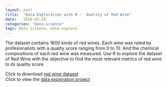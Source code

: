 ```yaml
---  
layout: post
title:  "Data Exploration with R -  Quality of Red Wine"
date:   2016-05-28
categories: "data-science"
tags: data science, data explore
---
```

<p>The dataset contains 1600 kinds of red wines. Each wine was rated by profesionalists with a quality score ranging from 0 to 10. And the chemical compositions of each red wine was measured. Use R to explore the dataset of Red Wine with the objective to find the most relevant metrics of red wine to its quality score.
</p>

Click to download [red wine dataset](/en/data/wineQualityReds.csv)<br>
Click to view the [data exploration project](/en/data-science/data-exploration-project-1.html)
